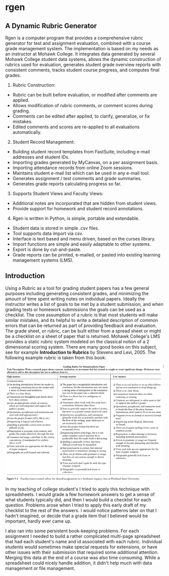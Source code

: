 # rgen
## A Dynamic Rubric Generator

Rgen is a computer program that provides a comprehensive rubric generator for
test and assignment evaluation, combined with a course grade management system.
The implementation is based on my needs as an instructor at Mohawk College. It
integrates data generated by several Mohawk College student data systems,
allows the dynamic construction of rubrics used for evaluation, generates
student grade overview reports with consistent comments, tracks student course
progress, and computes final grades.

1. Rubric Construction:
 * Rubric can be built before evaluation, or modified after comments are applied.
 * Allows modification of rubric comments, or comment scores during grading.
 * Comments can be edited after applied, to clarify, generalize, or fix mistakes.
 * Edited comments and scores are re-applied to all evaluations automatically.

2. Student Record Management:
 * Building student record templates from FastSuite, including e-mail addresses and student IDs.
 * Importing grades generated by MyCanvas, on a per assignment basis.
 * Importing attendance records from online Zoom sessions.
 * Maintains student e-mail list which can be used in any e-mail tool.
 * Generates assignment / test comments and grade summaries.
 * Generates grade reports calculating progress so far.

3. Supports Student Views and Faculty Views:
 * Additional notes are incorporated that are hidden from student views.
 * Provide support for homework and student record annotations.

4. Rgen is written in Python, is simple, portable and extendable.
 * Student data is stored in simple .csv files.
 * Tool supports data import via csv.
 * Interface is text based and menu driven, based on the curses library.
 * Import functions are simple and easily adaptable to other systems.
 * Export is done by cut-and-paste.
 * Grade reports can be printed, e-mailed, or pasted into existing learning management systems (LMS).


## Introduction

Using a Rubric as a tool for grading student papers has a few general purposes
including generating consistent grades, and minimizing the amount of time spent
writing notes on individual papers. Ideally the instructor writes a list of
goals to be met by a student submission, and when grading tests or homework
submissions the goals can be used as a checklist. The core assumption of a
rubric is that most students will make similar mistakes, and its helpful to
write a detailed description of common errors that can be returned as part of
providing feedback and evaluation. The grade sheet, or rubric, can be built
either from a spread sheet or might be a checklist on a sheet of paper that is
returned. Mohawk College's LMS provides a static rubric system modeled on the
classical notion of a 2 dimensional scoring system. There are many good books
on this subject, see for example __Introduction to Rubrics__ by Stevens and
Levi, 2005.  The following example rubric is taken from this book:

![Example Rubric, Stevens 2005](https://github.com/Dave-Gilbert/rgen/blob/master/images/Stevens_Example_Rubric_p70.png)

In my teaching of college student's I tried to apply this technique with
spreadsheets. I would grade a few homework answers to get a sense of what students
typically did, and then I would build a checklist for each question. Problems
arose when I tried to apply this early draft of my checklist to the rest of the
answers. I would notice patterns later on that I hadn't imagined, or decide that a grade item that I
believed would be important, hardly ever came up. 

I also ran into some persistent book-keeping problems. For each assignment I
needed to build a rather complicated multi-page spreadsheet that had each
student's name and id associated with each rubric. Individual students would
sometimes make special requests for extensions, or have other issues with their
submission that required some additional attention. Merging this data at the
end of a course was also time consuming. While a spreadsheet could nicely
handle addition, it didn't help much with data management or file management.

# 


